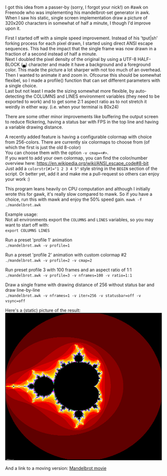 
I got this idea from a passer-by (sorry, I forgot your nick!) on #awk on Freenode who was implementing his mandelbrot-set generator in awk.  
When I saw his static, single screen implementation draw a picture of 320x200 characters in somewhat of half a minute, I though I'd improve upon it.

First I started off with a simple speed improvement. Instead of his 'tput|sh' forking process for each pixel drawn, I started using direct ANSI escape sequences. This had the impact that the single frame was now drawn in a fraction of a second instead of half a minute.  
Next I doubled the pixel density of the original by using a UTF-8 HALF-BLOCK (▄) character and made it have a background and a foreground color. This made the picture a lot sharper with not too much of an overhead.  
Then I wanted to animate it and zoom in. Ofcourse this should be somewhat flexibel, so I made a profile() function that can set different parameters with a single choice.  
Last but not least I made the sizing somewhat more flexible, by auto-detecting the COLUMNS and LINES environment variables (they need to be exported to work) and to get some 2:1 aspect ratio as to not stretch it weirdly in either way. (i.e. when your terminal is 80x24)

There are some other minor improvements like buffering the output screen to reduce flickering, having a status bar with FPS in the top line and having a variable drawing distance.

A recently added feature is having a configurable colormap with choice from 256-colors. There are currently six colormaps to choose from (of which the first is just the old 8-color)  
You can choose them with the option `-v cmap=<#>`.  
If you want to add your own colormap, you can find the color/number overview here: https://en.wikipedia.org/wiki/ANSI_escape_code#8-bit  
Just add a `colorstr[#]="1 2 3 4 5"` style string in the `BEGIN` section of the script. Or better yet, add it and make me a pull-request so others can enjoy your work :)

This program leans heavily on CPU computation and although I initially wrote this for gawk, it's really slow compared to mawk. So if you have a choice, run this with mawk and enjoy the 50% speed gain. `mawk -f ./mandelbrot.awk`  

Example usage:  
Not all environments export the `COLUMNS` and `LINES` variables, so you may want to start off with:  
`export COLUMNS LINES`

Run a preset 'profile 1' animation  
`./mandelbrot.awk -v profile=1`

Run a preset 'profile 2' animation with custom colormap #2  
`./mandelbrot.awk -v profile=2 -v cmap=2`

Run preset profile 3 with 100 frames and an aspect ratio of 1:1  
`./mandelbrot.awk -v profile=3 -v nframes=100 -v ratio=1:1`

Draw a single frame with drawing distance of 256 without status bar and draw line-by-line  
`./mandelbrot.awk -v nframes=1 -v iter=256 -v statusbar=off -v vsync=off`

Here's a (static) picture of the result:
![Mandelbrot image](/mandelbrot.png)

And a link to a moving version: [Mandelbrot movie](https://youtu.be/sndnk6BfPPs)

